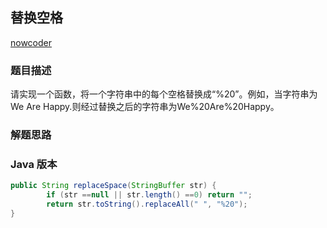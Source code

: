 ## 替换空格

[nowcoder](https://dwz.cn/62ytiQ2x)

### 题目描述
请实现一个函数，将一个字符串中的每个空格替换成“%20”。例如，当字符串为We Are Happy.则经过替换之后的字符串为We%20Are%20Happy。
### 解题思路
### Java 版本

``` java
public String replaceSpace(StringBuffer str) {
    	if (str ==null || str.length() ==0) return "";
        return str.toString().replaceAll(" ", "%20");
}

```